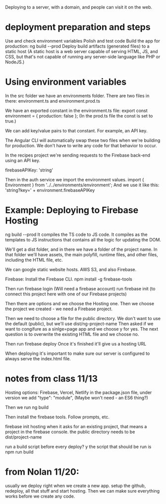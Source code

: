 Deploying to a server, with a domain, and people can visit it on the web.

# deployment preparation and steps
Use and check environment variables
Polish and test code
Build the app for production: ng build --prod
Deploy build artifacts (generated files) to a static host
(A static host is a web server capable of serving HTML, JS, and CSS, but that's not capable of running any server-side language like PHP or NodeJS.)

# Using environment variables
In the src folder we have an environments folder. 
There are two files in there: environment.ts and environment.prod.ts

We have an exported constant in the environment.ts file:
export const environment = {
    production: false
};
(In the prod.ts file the const is set to true.)

We can add key/value pairs to that constant.
For example, an API key.

The Angular CLI will automatically swap these two files when we're building for production. We don't have to write any code for that behavior to occur.

In the recipes project we're sending requests to the Firebase back-end using an API key.

firebaseAPIKey: 'string'

Then in the auth service we import the environment values.
import { Environment } from '../../environments/environment';
And we use it like this:
'string?key=' + environment.firebaseAPIKey

# Example: Deploying to Firebase Hosting
ng build --prod
It compiles the TS code to JS code.
It compiles as the templates to JS instructions that contains all the logic for updating the DOM.

We'll get a dist folder, and in there we have a folder of the project name. In that folder we'll have assets, the main polyfill, runtime files, and other files, including the HTML file, etc.

We can google static website hosts.
AWS S3, and also Firebase.

Firebase:
Install the Firebase CLI.
npm install -g firebase-tools

Then run firebase login
(Will need a firebase account)
run firebase init 
(to connect this project here with one of our Firebase projects)

Then there are options and we choose the Hosting one.
Then we choose the project we created - we need a Firebase project.

Then we need to choose a file for the public directory. We don't want to use the default (public), but we'll use dist/ng-project-name
Then asked if we want to congifure as a sinlge=page app and we choose y for yes.
The next question is to overwrite the existing HTML file and we choose no.

Then run firebase deploy
Once it's finished it'll give us a hosting URL


When deploying it's important to make sure our server is configured to always serve the index.html file.


# notes from class 11/13
Hosting options: Firebase, Vercel, Netlify
in the package.json file, under version we add
"type": "module",
(Maybe won't need - an ES6 thing?)

Then we run ng build

Then install the firebase tools. Follow prompts, etc.

firebase init hosting
when it asks for an existing project, that means a project in the firebase console.
the public directory needs to be dist/project-name

run a build script before every deploy? y
the script that should be run is npm run build

# from Nolan 11/20:
usually we deploy right when we create a new app. setup the github, redeploy, all that stuff and start hosting. Then we can make sure everything works before we create any code.
